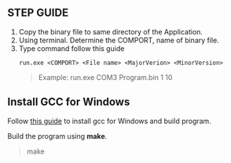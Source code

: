 ## STEP GUIDE
1. Copy the binary file to same directory of the Application.
1. Using terminal. Determine the COMPORT, name of binary file.
1. Type command follow this guide
    ```shell
    run.exe <COMPORT> <File name> <MajorVerion> <MinorVersion>
    ```
    > Example: run.exe COM3 Program.bin 1 10

## Install GCC for Windows
Follow [this guide](https://www.scaler.com/topics/c/c-compiler-for-windows/) to install gcc for Windows and build program.

Build the program using **make**.
> make